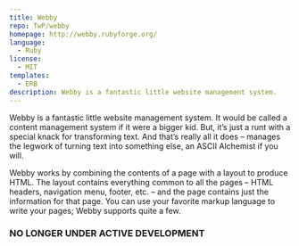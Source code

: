 ```yaml
---
title: Webby
repo: TwP/webby
homepage: http://webby.rubyforge.org/
language:
  - Ruby
license:
  - MIT
templates:
  - ERB
description: Webby is a fantastic little website management system.
---
```


Webby is a fantastic little website management system. It would be called a content management system if it were a bigger kid. But, it’s just a runt with a special knack for transforming text. And that’s really all it does – manages the legwork of turning text into something else, an ASCII Alchemist if you will.

Webby works by combining the contents of a page with a layout to produce HTML. The layout contains everything common to all the pages – HTML headers, navigation menu, footer, etc. – and the page contains just the information for that page. You can use your favorite markup language to write your pages; Webby supports quite a few.

### NO LONGER UNDER ACTIVE DEVELOPMENT
